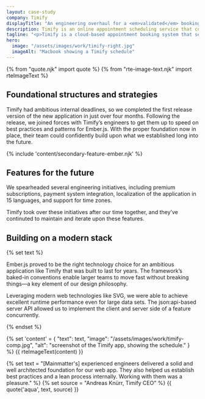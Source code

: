 ```yaml
---
layout: case-study
company: Timify
displayTitle: "An engineering overhaul for a <em>validated</em> booking system"
description: Timify is an online appointment scheduling service that connects service providers with clients. When they decided it was time to re-engineer their existing product, they trusted us to set them up for future success.
tagline: "<p>Timify is a cloud-based appointment booking system that serves over 50,000 businesses worldwide.</p><p>The company had validated their product/market fit with an in-house prototype, but as the business grew, it became clear that this foundation was not sturdy enough to support further expansion. The entire system needed to be re-engineered from the ground up.</p>"
hero:
  image: "/assets/images/work/timify-right.jpg"
  imageAlt: "Macbook showing a Timify schedule"
---
```


{% from "quote.njk" import quote %}
{% from "rte-image-text.njk" import rteImageText %}

## Foundational structures and strategies

Timify had ambitious internal deadlines, so we completed the first release version of the new application in just over four months. Following the release, we joined forces with Timify’s engineers to get them up to speed on best practices and patterns for Ember.js. With the proper foundation now in place, their team could confidently build upon what we established long into the future.

{% include 'content/secondary-feature-ember.njk' %}

## Features for the future

We spearheaded several engineering initiatives, including premium subscriptions, payment system integration, localization of the application in 15 languages, and support for time zones.

Timify took over these initiatives after our time together, and they’ve continuted to maintain and iterate upon these features.

## Building on a modern stack

{% set text %}

Ember.js proved to be the right technology choice for an ambitious application like Timify that was built to last for years. The framework’s baked-in conventions enable larger teams to move fast without breaking things—a key element of our design philosophy.

Leveraging modern web technologies like SVG, we were able to achieve excellent runtime performance even for large data sets. The json:api-based server API allowed us to implement the client and server side of a feature concurrently.

{% endset %}

{% set 'content' = {
  "text": text,
  "image": "/assets/images/work/timify-comp.jpg",
  "alt": "screenshot of the Timify app, showing the schedule."
} %}
{{ rteImageText(content) }}

{% set text = "[Mainmatter's] experienced engineers delivered a solid and well architected foundation for our web app. They also helped us establish best practices and a lean process internally. Working with them was a pleasure." %}
{% set source = "Andreas Knürr, Timify CEO" %}
{{ quote('aqua', text, source) }}
